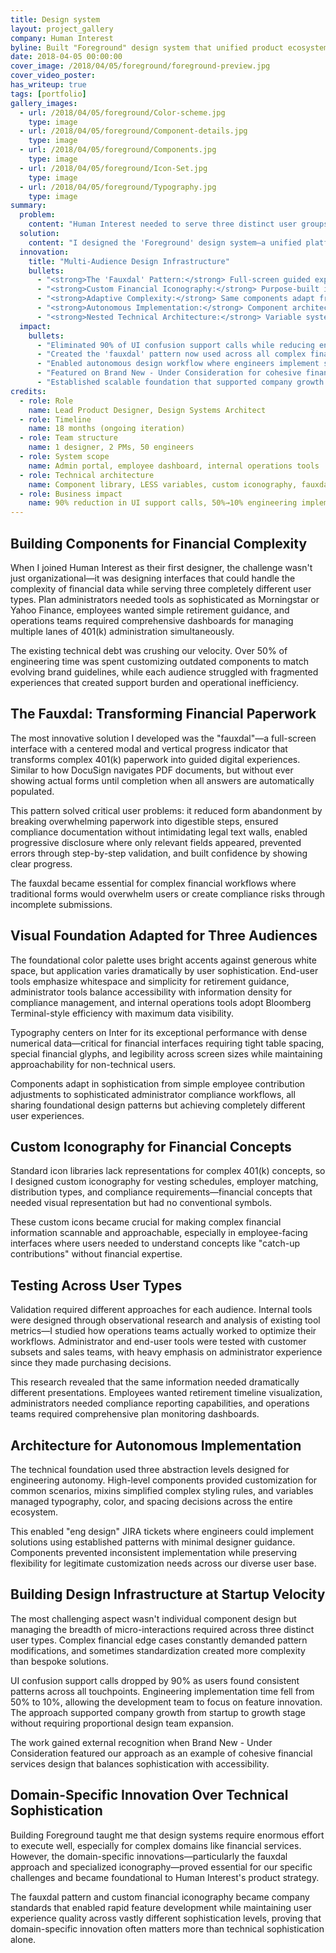 ```yaml
---
title: Design system
layout: project_gallery
company: Human Interest
byline: Built "Foreground" design system that unified product ecosystem across three user types while enabling engineering team to implement designs autonomously
date: 2018-04-05 00:00:00
cover_image: /2018/04/05/foreground/foreground-preview.jpg
cover_video_poster: 
has_writeup: true
tags: [portfolio]
gallery_images:
  - url: /2018/04/05/foreground/Color-scheme.jpg
    type: image
  - url: /2018/04/05/foreground/Component-details.jpg
    type: image
  - url: /2018/04/05/foreground/Components.jpg
    type: image
  - url: /2018/04/05/foreground/Icon-Set.jpg
    type: image
  - url: /2018/04/05/foreground/Typography.jpg
    type: image
summary:
  problem:
    content: "Human Interest needed to serve three distinct user groups—plan administrators, employees, and internal operations teams—through disconnected interfaces that didn't match their workflow needs. Over 50% of engineering time was spent customizing old components to match new branding, while each audience struggled with fragmented experiences that created support burden and operational inefficiency."
  solution:
    content: "I designed the 'Foreground' design system—a unified platform ecosystem using consistent patterns adapted for each audience's complexity needs. Plan administrators got sophisticated compliance tools, employees got simplified retirement visualization, and operations teams got mission-critical infrastructure for managing all plans."
  innovation:
    title: "Multi-Audience Design Infrastructure"
    bullets:
      - "<strong>The 'Fauxdal' Pattern:</strong> Full-screen guided experience that transforms complex 401(k) paperwork into progressive digital workflows"
      - "<strong>Custom Financial Iconography:</strong> Purpose-built icon system for complex 401(k) concepts that lack standard visual representation"
      - "<strong>Adaptive Complexity:</strong> Same components adapt from consumer-simple to Bloomberg Terminal-complex based on user expertise"
      - "<strong>Autonomous Implementation:</strong> Component architecture enables engineers to implement designs without designer handoff"
      - "<strong>Nested Technical Architecture:</strong> Variable system enables wide-reaching changes through centralized updates"
  impact:
    bullets:
      - "Eliminated 90% of UI confusion support calls while reducing engineering implementation time from 50% to 10%"
      - "Created the 'fauxdal' pattern now used across all complex financial workflows company-wide"
      - "Enabled autonomous design workflow where engineers implement solutions with minimal designer guidance"
      - "Featured on Brand New - Under Consideration for cohesive financial services brand design"
      - "Established scalable foundation that supported company growth without proportional design team expansion"
credits:
  - role: Role
    name: Lead Product Designer, Design Systems Architect
  - role: Timeline
    name: 18 months (ongoing iteration)
  - role: Team structure
    name: 1 designer, 2 PMs, 50 engineers
  - role: System scope
    name: Admin portal, employee dashboard, internal operations tools
  - role: Technical architecture
    name: Component library, LESS variables, custom iconography, fauxdal pattern
  - role: Business impact
    name: 90% reduction in UI support calls, 50%→10% engineering implementation time
---
```


## Building Components for Financial Complexity

When I joined Human Interest as their first designer, the challenge wasn't just organizational—it was designing interfaces that could handle the complexity of financial data while serving three completely different user types. Plan administrators needed tools as sophisticated as Morningstar or Yahoo Finance, employees wanted simple retirement guidance, and operations teams required comprehensive dashboards for managing multiple lanes of 401(k) administration simultaneously.

The existing technical debt was crushing our velocity. Over 50% of engineering time was spent customizing outdated components to match evolving brand guidelines, while each audience struggled with fragmented experiences that created support burden and operational inefficiency.

## The Fauxdal: Transforming Financial Paperwork

The most innovative solution I developed was the "fauxdal"—a full-screen interface with a centered modal and vertical progress indicator that transforms complex 401(k) paperwork into guided digital experiences. Similar to how DocuSign navigates PDF documents, but without ever showing actual forms until completion when all answers are automatically populated.

This pattern solved critical user problems: it reduced form abandonment by breaking overwhelming paperwork into digestible steps, ensured compliance documentation without intimidating legal text walls, enabled progressive disclosure where only relevant fields appeared, prevented errors through step-by-step validation, and built confidence by showing clear progress.

The fauxdal became essential for complex financial workflows where traditional forms would overwhelm users or create compliance risks through incomplete submissions.

## Visual Foundation Adapted for Three Audiences

The foundational color palette uses bright accents against generous white space, but application varies dramatically by user sophistication. End-user tools emphasize whitespace and simplicity for retirement guidance, administrator tools balance accessibility with information density for compliance management, and internal operations tools adopt Bloomberg Terminal-style efficiency with maximum data visibility.

Typography centers on Inter for its exceptional performance with dense numerical data—critical for financial interfaces requiring tight table spacing, special financial glyphs, and legibility across screen sizes while maintaining approachability for non-technical users.

Components adapt in sophistication from simple employee contribution adjustments to sophisticated administrator compliance workflows, all sharing foundational design patterns but achieving completely different user experiences.

## Custom Iconography for Financial Concepts

Standard icon libraries lack representations for complex 401(k) concepts, so I designed custom iconography for vesting schedules, employer matching, distribution types, and compliance requirements—financial concepts that needed visual representation but had no conventional symbols.

These custom icons became crucial for making complex financial information scannable and approachable, especially in employee-facing interfaces where users needed to understand concepts like "catch-up contributions" without financial expertise.

## Testing Across User Types

Validation required different approaches for each audience. Internal tools were designed through observational research and analysis of existing tool metrics—I studied how operations teams actually worked to optimize their workflows. Administrator and end-user tools were tested with customer subsets and sales teams, with heavy emphasis on administrator experience since they made purchasing decisions.

This research revealed that the same information needed dramatically different presentations. Employees wanted retirement timeline visualization, administrators needed compliance reporting capabilities, and operations teams required comprehensive plan monitoring dashboards.

## Architecture for Autonomous Implementation

The technical foundation used three abstraction levels designed for engineering autonomy. High-level components provided customization for common scenarios, mixins simplified complex styling rules, and variables managed typography, color, and spacing decisions across the entire ecosystem.

This enabled "eng design" JIRA tickets where engineers could implement solutions using established patterns with minimal designer guidance. Components prevented inconsistent implementation while preserving flexibility for legitimate customization needs across our diverse user base.

## Building Design Infrastructure at Startup Velocity

The most challenging aspect wasn't individual component design but managing the breadth of micro-interactions required across three distinct user types. Complex financial edge cases constantly demanded pattern modifications, and sometimes standardization created more complexity than bespoke solutions.

UI confusion support calls dropped by 90% as users found consistent patterns across all touchpoints. Engineering implementation time fell from 50% to 10%, allowing the development team to focus on feature innovation. The approach supported company growth from startup to growth stage without requiring proportional design team expansion.

The work gained external recognition when Brand New - Under Consideration featured our approach as an example of cohesive financial services design that balances sophistication with accessibility.

## Domain-Specific Innovation Over Technical Sophistication

Building Foreground taught me that design systems require enormous effort to execute well, especially for complex domains like financial services. However, the domain-specific innovations—particularly the fauxdal approach and specialized iconography—proved essential for our specific challenges and became foundational to Human Interest's product strategy.

The fauxdal pattern and custom financial iconography became company standards that enabled rapid feature development while maintaining user experience quality across vastly different sophistication levels, proving that domain-specific innovation often matters more than technical sophistication alone.
